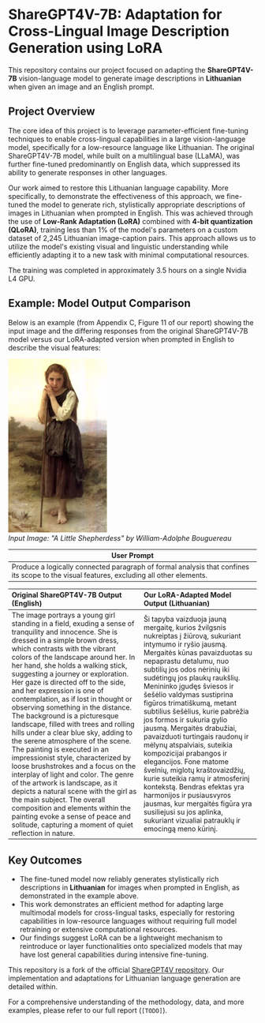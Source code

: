 # ShareGPT4V-7B: Adaptation for Cross-Lingual Image Description Generation using LoRA

This repository contains our project focused on adapting the **ShareGPT4V-7B** vision-language model to generate image descriptions in **Lithuanian** when given an image and an English prompt.

## Project Overview

The core idea of this project is to leverage parameter-efficient fine-tuning techniques to enable cross-lingual capabilities in a large vision-language model, specifically for a low-resource language like Lithuanian. The original ShareGPT4V-7B model, while built on a multilingual base (LLaMA), was further fine-tuned predominantly on English data, which suppressed its ability to generate responses in other languages.

Our work aimed to restore this Lithuanian language capability. More specifically, to demonstrate the effectiveness of this approach, we fine-tuned the model to generate rich, stylistically appropriate descriptions of images in Lithuanian when prompted in English. This was achieved through the use of **Low-Rank Adaptation (LoRA)** combined with **4-bit quantization (QLoRA)**, training less than 1% of the model's parameters on a custom dataset of 2,245 Lithuanian image-caption pairs. This approach allows us to utilize the model's existing visual and linguistic understanding while efficiently adapting it to a new task with minimal computational resources.

The training was completed in approximately 3.5 hours on a single Nvidia L4 GPU.

## Example: Model Output Comparison

Below is an example (from Appendix C, Figure 11 of our report) showing the input image and the differing responses from the original ShareGPT4V-7B model versus our LoRA-adapted version when prompted in English to describe the visual features:

<img src="examples/a_little_shepherdess.png" alt="Painting of a young shepherdess in a field" width="200"/><br>
*Input Image: "A Little Shepherdess" by William-Adolphe Bouguereau*

| User Prompt |
|-|
| Produce a logically connected paragraph of formal analysis that confines its scope to the visual features, excluding all other elements. |

| Original ShareGPT4V-7B Output (English)                                                                                                                                                                                                                                                                                                                                                                                                                                                                                                                                                   | Our LoRA-Adapted Model Output (Lithuanian)                                                                                                                                                                                                                                                                                                                                                                                                                                                                                                                                                                                                                                                                              |
| :----------------------------------------------------------------------------------------------------------------------------------------------------------------------------------------------------------------------------------------------------------------------------------------------------------------------------------------------------------------------------------------------------------------------------------------------------------------------------------------------------------------------------------------------------------------------------------------- | :--------------------------------------------------------------------------------------------------------------------------------------------------------------------------------------------------------------------------------------------------------------------------------------------------------------------------------------------------------------------------------------------------------------------------------------------------------------------------------------------------------------------------------------------------------------------------------------------------------------------------------------------------------------------------------------------------------------------------------- |
| The image portrays a young girl standing in a field, exuding a sense of tranquility and innocence. She is dressed in a simple brown dress, which contrasts with the vibrant colors of the landscape around her. In her hand, she holds a walking stick, suggesting a journey or exploration. Her gaze is directed off to the side, and her expression is one of contemplation, as if lost in thought or observing something in the distance. The background is a picturesque landscape, filled with trees and rolling hills under a clear blue sky, adding to the serene atmosphere of the scene. The painting is executed in an impressionist style, characterized by loose brushstrokes and a focus on the interplay of light and color. The genre of the artwork is landscape, as it depicts a natural scene with the girl as the main subject. The overall composition and elements within the painting evoke a sense of peace and solitude, capturing a moment of quiet reflection in nature. | Ši tapyba vaizduoja jauną mergaitę, kurios žvilgsnis nukreiptas į žiūrovą, sukuriant intymumo ir ryšio jausmą. Mergaitės kūnas pavaizduotas su nepaprastu detalumu, nuo subtilių jos odos nėrinių iki sudėtingų jos plaukų raukšlių. Menininko įgudęs šviesos ir šešėlio valdymas sustiprina figūros trimatiškumą, metant subtilius šešėlius, kurie pabrėžia jos formos ir sukuria gylio jausmą. Mergaitės drabužiai, pavaizduoti turtingais raudonų ir mėlynų atspalviais, suteikia kompozicijai prabangos ir elegancijos. Fone matome švelnių, miglotų kraštovaizdžių, kurie suteikia ramų ir atmosferinį kontekstą. Bendras efektas yra harmonijos ir pusiausvyros jausmas, kur mergaitės figūra yra susiliejusi su jos aplinka, sukuriant vizualiai patrauklų ir emocingą meno kūrinį. |

## Key Outcomes

* The fine-tuned model now reliably generates stylistically rich descriptions in **Lithuanian** for images when prompted in English, as demonstrated in the example above.
* This work demonstrates an efficient method for adapting large multimodal models for cross-lingual tasks, especially for restoring capabilities in low-resource languages without requiring full model retraining or extensive computational resources.
* Our findings suggest LoRA can be a lightweight mechanism to reintroduce or layer functionalities onto specialized models that may have lost general capabilities during intensive fine-tuning.

This repository is a fork of the official [ShareGPT4V repository](https://github.com/ShareGPT4Omni/ShareGPT4V). Our implementation and adaptations for Lithuanian language generation are detailed within.

For a comprehensive understanding of the methodology, data, and more examples, please refer to our full report (`[TODO]`).